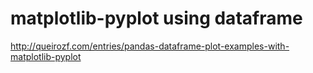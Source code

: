# matplotlib-pyplot using dataframe
http://queirozf.com/entries/pandas-dataframe-plot-examples-with-matplotlib-pyplot